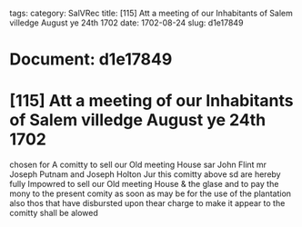 tags: 
category: SalVRec
title: [115] Att a meeting of our Inhabitants of Salem villedge August ye 24th 1702
date: 1702-08-24
slug: d1e17849




# Document: d1e17849


# [115] Att a meeting of our Inhabitants of Salem villedge August ye 24th 1702

chosen for A comitty to sell our Old meeting House sar John Flint mr Joseph Putnam and Joseph Holton Jur this comitty above sd are hereby fully Impowred to sell our Old meeting House & the glase and to pay the mony to the present comity as soon as may be for the use of the plantation also thos that have disbursted upon thear charge to make it appear to the comitty shall be alowed
